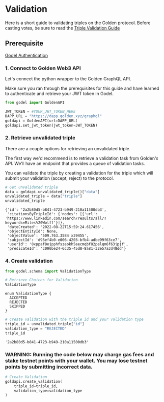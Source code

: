 # Validation

Here is a short guide to validating triples on the Golden protocol. Before casting votes, be sure to read the [Triple Validation Guide](https://www.notion.so/goldenhq/Triple-Validation-Guide-84ec0a78cfe941b9876007cccca61b31)

## Prerequisite

[Godel Authentication](https://docs.golden.xyz/godel-python-sdk/authentication)

### 1. Connect to Golden Web3 API

Let's connect the python wrapper to the Golden GraphQL API.

Make sure you ran through the prerequisites for this guide and have learned to authenticate and retrieve your JWT token in Godel.

```python
from godel import GoldenAPI

JWT_TOKEN = #YOUR_JWT_TOKEN_HERE
DAPP_URL = "https://dapp.golden.xyz/graphql"
goldapi = GoldenAPI(url=DAPP_URL)
goldapi.set_jwt_token(jwt_token=JWT_TOKEN)
```

### 2. Retrieve unvalidated triple

There are a couple options for retrieving an unvalidated triple.

The first way we'd recommend is to retrieve a validation task from Golden's API. We'll have an endpoint that provides a queue of validation tasks.

You can validate the triple by creating a validation for the triple which will submit your validation (accept, reject) to the protocol.

```python
# Get unvalidated triple
data = goldapi.unvalidated_triple()["data"]
unvalidated_triple = data["triple"]
unvalidated_triple
```

```
{'id': '2a2b80d5-b841-4723-b949-210a11500db3',
 'citationsByTripleId': {'nodes': [{'url': 'https://www.linkedin.com/search/results/all/?keywords=Miles%20Wolff'}]},
 'dateCreated': '2022-08-22T15:59:24.617456',
 'objectEntityId': None,
 'objectValue': '509.763.3584 x29455',
 'subjectId': 'd95ef4b0-e006-4203-bfb4-adbe99f63ce7',
 'userId': '0xppaf8ojpphfszeokh5eecmqbf82pelqm6f63jpjf',
 'predicateId': 'c090be24-6c35-45d8-8a81-32e57a3d48dd'}
```

### 4. Create validation

```python
from godel.schema import ValidationType

# Retrieve Choices for Validation
ValidationType
```

```
enum ValidationType {
  ACCEPTED
  REJECTED
  SKIPPED
}
```

```python
# Create validation with the triple id and your validation type
triple_id = unvalidated_triple["id"]
validation_type = "REJECTED"
triple_id
```

```
'2a2b80d5-b841-4723-b949-210a11500db3'
```

### WARNING: Running the code below may charge gas fees and stake testnet points with your wallet. You may lose testnet points by submitting incorrect data.

```python
# Create Validation
goldapi.create_validation(
    triple_id=triple_id,
    validation_type=validation_type
)
```

```python
```
